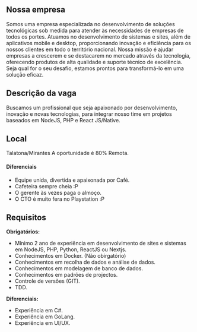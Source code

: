 
## Nossa empresa

Somos uma empresa especializada no desenvolvimento de soluções tecnológicas sob medida para atender às necessidades de empresas de todos os portes. Atuamos no desenvolvimento de sistemas e sites, além de aplicativos mobile e desktop, proporcionando inovação e eficiência para os nossos clientes em todo o território nacional. Nossa missão é ajudar empresas a crescerem e se destacarem no mercado através da tecnologia, oferecendo produtos de alta qualidade e suporte técnico de excelência. Seja qual for o seu desafio, estamos prontos para transformá-lo em uma solução eficaz.

## Descrição da vaga

Buscamos um profissional que seja apaixonado por desenvolvimento, inovação e novas tecnologias, para integrar nosso time em projetos baseados em NodeJS, PHP e React JS/Native.

## Local

Talatona/Mirantes
A oportunidade é 80% Remota.


#### Diferenciais

- Equipe unida, divertida e apaixonada por Café.
- Cafeteira sempre cheia :P
- O gerente às vezes paga o almoço.
- O CTO é muito fera no Playstation :P

## Requisitos

**Obrigatórios:**

- Mínimo 2 ano de experiência em desenvolvimento de sites e sistemas em NodeJS, PHP, Python, ReactJS ou Nextjs.
- Conhecimentos em Docker. (Não obirgatório)
- Conhecimentos em recolha de dados e análise de dados.
- Conhecimentos em modelagem de banco de dados.
- Conhecimentos em padrões de projectos.
- Controle de versões (GIT).
- TDD.

**Diferenciais:**

- Experiência em C#.
- Experiência em GoLang.
- Experiência em UI/UX.


